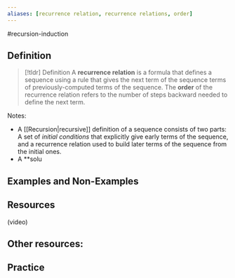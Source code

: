 ```yaml
---
aliases: [recurrence relation, recurrence relations, order]
--- 
```


#recursion-induction 

## Definition 

> [!tldr] Definition
> A **recurrence relation** is a formula that defines a sequence using a rule that gives the next term of the sequence terms of previously-computed terms of the sequence. The **order** of the recurrence relation refers to the number of steps backward needed to define the next term. 

Notes: 
- A [[Recursion|recursive]] definition of a sequence consists of two parts: A set of *initial conditions* that explicitly give early terms of the sequence, and a recurrence relation used to build later terms of the sequence from the initial ones. 
- A **solu
## Examples and Non-Examples

## Resources 

(video)

Other resources: 
- 

## Practice 
